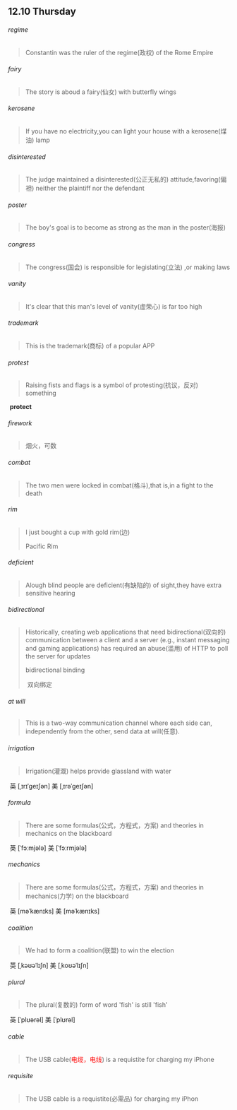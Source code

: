 ## 12.10	Thursday

###### regime

> Constantin was the ruler of the regime(政权) of the Rome Empire

###### fairy

> The story is aboud a fairy(仙女) with butterfly wings

###### kerosene

> If you have no electricity,you can light your house with a kerosene(煤油) lamp

###### disinterested

> The judge maintained a disinterested(公正无私的) attitude,favoring(偏袒) neither the plaintiff nor the defendant

###### poster

> The boy's goal is to become as strong as the man in the poster(海报)

###### congress

> The congress(国会) is responsible for legislating(立法) ,or making laws

###### vanity

> It's clear that this man's level of vanity(虚荣心) is far too high

###### trademark

> This is the trademark(商标) of a popular APP

###### protest

> Raising fists and flags is a symbol of protesting(抗议，反对) something

​	**protect**

###### firework

> 烟火，可数

###### combat

> The two men were locked in combat(格斗),that is,in a fight to the death

###### rim

> I just bought a cup with gold rim(边)
>
> Pacific Rim

###### deficient

> Alough blind people are deficient(有缺陷的) of sight,they have extra sensitive hearing

###### bidirectional

> Historically, creating web applications that need bidirectional(双向的) communication between a client and a server (e.g., instant messaging and gaming applications) has required an abuse(滥用) of HTTP to poll the server for updates
>
> bidirectional binding
>
> ​	双向绑定

###### at will

> This is a two-way communication channel where each side can, independently from the other, send data at will(任意).

###### irrigation

> Irrigation(灌溉) helps provide glassland with water

​	英 [ˌɪrɪˈgeɪʃən]   美 [ˌɪrəˈgeɪʃən] 

###### formula

> There are some formulas(公式，方程式，方案) and theories in mechanics on the blackboard

​	英 [ˈfɔːmjələ]   美 [ˈfɔːrmjələ] 

###### mechanics

>There are some formulas(公式，方程式，方案) and theories in mechanics(力学) on the blackboard

​	英 [məˈkænɪks]   美 [məˈkænɪks] 

###### coalition

> We had to form a coalition(联盟) to win the election

​	英 [ˌkəʊəˈlɪʃn]   美 [ˌkoʊəˈlɪʃn] 

###### plural

> The plural(复数的) form of word 'fish' is still 'fish'

​	英 [ˈplʊərəl]   美 [ˈplʊrəl] 

###### cable

>The USB cable(<span style="color: red">电缆，电线</span>) is a requistite for charging my iPhone

###### requisite

> The USB cable is a requistite(必需品) for charging my iPhon

